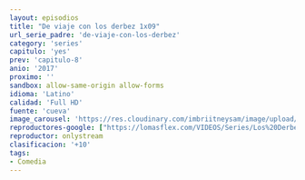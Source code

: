 ```yaml
---
layout: episodios
title: "De viaje con los derbez 1x09"
url_serie_padre: 'de-viaje-con-los-derbez'
category: 'series'
capitulo: 'yes'
prev: 'capitulo-8'
anio: '2017'
proximo: ''
sandbox: allow-same-origin allow-forms
idioma: 'Latino'
calidad: 'Full HD'
fuente: 'cueva'
image_carousel: 'https://res.cloudinary.com/imbriitneysam/image/upload/v1546638640/casa-papel-1-poster-min.jpg'
reproductores-google: ["https://lomasflex.com/VIDEOS/Series/Los%20Derbez/CAP9.mp4"]
reproductor: onlystream
clasificacion: '+10'
tags:
- Comedia
---
```













